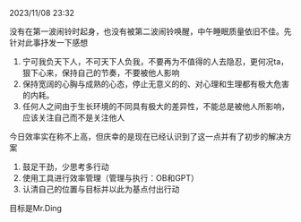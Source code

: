 2023/11/08 23:32

没有在第一波闹铃时起身，也没有被第二波闹铃唤醒，中午睡眠质量依旧不佳。先针对此事抒发一下感想

1. 宁可我负天下人，不可天下人负我，不要再为不值得的人去隐忍，更何况ta，狠下心来，保持自己的节奏，不要被他人影响
2. 保持宽阔的心胸与成熟的心态，停止无意义的的、对心理和生理都有极大危害的内耗。
3. 任何人之间由于生长环境的不同具有极大的差异性，不能总是被他人所影响，应该关注自己而不是关注他人

今日效率实在称不上高，但庆幸的是现在已经认识到了这一点并有了初步的解决方案

1. 鼓足干劲，少思考多行动
2. 使用工具进行效率管理（管理与执行：OB和GPT）
3. 认清自己的位置与目标并以此为基点付出行动

目标是Mr.Ding